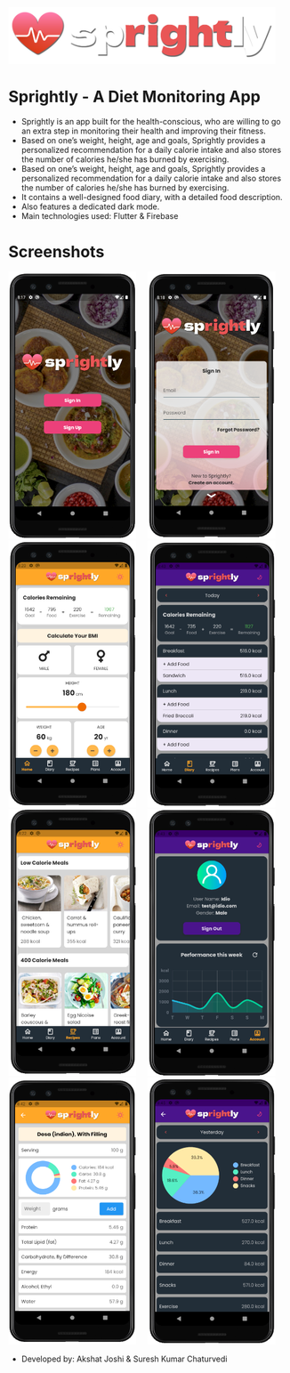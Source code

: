 <img src="images/sprightly_logo.png" alt="Sprightly Logo" width="480"/> &nbsp; &nbsp; 

# Sprightly - A Diet Monitoring App 

* Sprightly is an app built for the health-conscious, who are willing to go an extra step in monitoring their health and improving their fitness. 
* Based on one’s weight, height, age and goals, Sprightly provides a personalized recommendation for a daily calorie intake and also stores the number of calories he/she has burned by exercising. 
* Based on one’s weight, height, age and goals, Sprightly provides a personalized recommendation for a daily calorie intake and also stores the number of calories he/she has burned by exercising. 
* It contains a well-designed food diary, with a detailed food description.
* Also features a dedicated dark mode.
* Main technologies used: Flutter & Firebase


# Screenshots

<img src="screenshots/1.png" alt="Sprightly 1" width="230" height="480"/> &nbsp; &nbsp; <img src="screenshots/2.png" alt="Sprightly 2" width="230" height="480"/> <br>
<img src="screenshots/4.png" alt="Sprightly 3" width="230" height="480"/> &nbsp; &nbsp; <img src="screenshots/5.png" alt="Sprightly 4" width="230" height="480"/> <br>
<img src="screenshots/6.png" alt="Sprightly 5" width="230" height="480"/> &nbsp; &nbsp; <img src="screenshots/7.png" alt="Sprightly 6" width="230" height="480"/> <br>
<img src="screenshots/9.png" alt="Sprightly 7" width="230" height="480"/> &nbsp; &nbsp; <img src="screenshots/10.png" alt="Sprightly 8" width="230" height="480"/> <br>


* Developed by: Akshat Joshi & Suresh Kumar Chaturvedi
